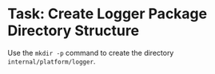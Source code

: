 # Task: Create Logger Package Directory Structure

Use the `mkdir -p` command to create the directory `internal/platform/logger`.

